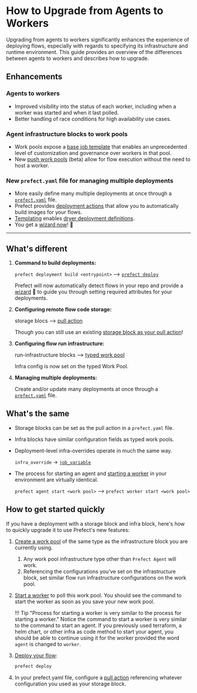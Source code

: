 # How to Upgrade from Agents to Workers

Upgrading from agents to workers significantly enhances the experience of deploying flows, especially with regards to specifying its infrastructure and runtime environment. This guide provides an overview of the differences between agents to workers and describes how to upgrade.

## Enhancements

### Agents to workers

- Improved visibility into the status of each worker, including when a worker was started and when it last polled.
- Better handling of race conditions for high availability use cases.

### Agent infrastructure blocks to work pools

- Work pools expose a [base job template](/concepts/work-pools/#base-job-template) that enables an unprecedented level of customization and governance over workers in that pool.
- New [push work pools](/guides/deployment/push-work-pools/) (beta) allow for flow execution without the need to host a worker.

### New `prefect.yaml` file for managing multiple deployments

- More easily define many multiple deployments at once through a [`prefect.yaml`](/concepts/deployments/#managing-deployments) file.
- Prefect provides [deployment actions](/concepts/deployments/#deployment-actions) that allow you to automatically build images for your flows.
- [Templating](/concepts/deployments/#templating-options) enables [dryer deployment definitions](/concepts/deployments/#reusing-configuration-across-deployments).
- You get a [wizard now](/#step-5-deploy-the-flow)! 🧙

----------

## What's different

1. **Command to build deployments:** 
    
    `prefect deployment build <entrypoint>` --> [`prefect deploy`](/concepts/deployments/#deployment-declaration-reference) 
    
    Prefect will now automatically detect flows in your repo and provide a [wizard](/#step-5-deploy-the-flow) 🧙 to guide you through setting required attributes for your deployments.

2. **Configuring remote flow code storage:** 
    
    storage blocs --> [pull action](/concepts/deployments/#the-pull-action)
    
    Though you can still use an existing [storage block as your pull action](/guides/deployment/storage-guide/)!

3. **Configuring flow run infrastructure:** 
    
    run-infrastructure blocks --> [typed work pool](/concepts/work-pools/#worker-types) 
    
    Infra config is now set on the typed Work Pool.

4. **Managing multiple deployments:**
    
    Create and/or update many deployments at once through a [`prefect.yaml`](/concepts/deployments/#managing-deployments) file.


## What's the same

- Storage blocks can be set as the pull action in a `prefect.yaml` file.
- Infra blocks have similar configuration fields as typed work pools.
- Deployment-level infra-overrides operate in much the same way. 

    `infra_override` -> [`job_variable`](/concepts/deployments/#work-pool-fields)

- The process for starting an agent and [starting a worker](/concepts/work-pools/#starting-a-worker) in your environment are virtually identical.
    
    `prefect agent start <work pool>` --> `prefect worker start <work pool>`


## How to get started quickly

If you have a deployment with a storage block and infra block, here's how to quickly upgrade it to use Prefect's new features:

1. [Create a work pool](/concepts/work-pools/#work-pool-configuration) of the same type as the infrastructure block you are currently using.

    1. Any work pool infrastructure type other than `Prefect Agent` will work.
    2. Referencing the configurations you've set on the infrastructure block, set similar flow run infrastructure configurations on the work pool.

2. [Start a worker](/concepts/work-pools/#starting-a-worker) to poll this work pool. You should see the command to start the worker as soon as you save your new work pool. 

    !!! Tip "Process for starting a worker is very similar to the process for starting a worker."
        Notice the command to start a worker is very similar to the command to start an agent. If you previously used terraform, a helm chart, or other infra as code method to start your agent, you should be able to continue using it for the worker provided the word `agent` is changed to `worker`.

3. [Deploy your flow](/concepts/deployments/#deployment-mechanics):
    ```bash
    prefect deploy
    ```
4. In your prefect.yaml file, configure a [pull action](/guides/deployment/storage-guide/) referencing whatever configuration you used as your storage block.

